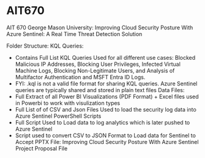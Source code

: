 # AIT670
AIT 670 George Mason University: Improving Cloud Security Posture With Azure Sentinel: A Real Time Threat Detection Solution

Folder Structure:
KQL Queries:
- Contains Full List KQL Queries Used for all different use cases: Blocked Malicious IP Addresses, Blocking User Privileges, Infected Virtual Machine Logs, Blocking Non-Legitimate Users, and Analysis of Multifactor Authentication and MSFT Entra ID Logs.
- FYI: .kql is not a valid file format for sharing KQL queries. Azure Sentinel queries are typically shared and stored in plain text files
Data Files:
- Full Extract of all Power BI Visualizations (PDF Format) + Excel files used in Powerbi to work with visulization types
- Full List of of CSV and Json Files Used to load the security log data into Azure Sentinel
PowerShell Scripts
- Full Script Used to Load data to log analytics which is later pushed to Azure Sentinel
- Script used to convert CSV to JSON Format to Load data for Sentinel to Accept
PPTX File: Improving Cloud Security Posture With Azure Sentinel
Project Proposal File


   
